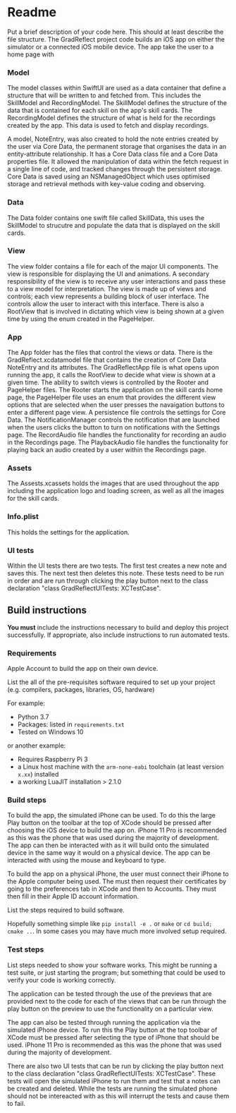 # Readme

Put a brief description of your code here. This should at least describe the file structure.
The GradReflect project code builds an iOS app on either the simulator or a connected iOS mobile device.
The app take the user to a home page with 

### Model
The model classes within SwiftUI are used as a data container that define a structure that will be written to and fetched from. 
This includes the SkillModel and RecordingModel.
The SkillModel defines the structure of the data that is contained for each skill on the app's skill cards.
The RecordingModel defines the structure of what is held for the recordings created by the app. This data is used to fetch and display recordings.

A model, NoteEntry, was also created to hold the note entries created by the user via Core Data, the permanent storage that organises the data in an entity-attribute relationship. It has a Core Data class file and a Core Data properties file. It allowed the manipulation of data within the fetch request in a single line of code, and tracked changes through the persistent storage. Core Data is saved using an NSManagedObject which uses optimised storage and retrieval methods with key-value coding and observing.

### Data
The Data folder contains one swift file called SkillData, this uses the SkillModel to strucutre and populate the data that is displayed on the skill cards.

### View
The view folder contains a file for each of the major UI components. The view is responsible for displaying the UI and animations. A secondary responsibility of the view is to receive any user interactions and pass these to a view model for interpretation. The view is made up of views and controls; each view represents a building block of user interface. The controls allow the user to interact with this interface. 
There is also a RootView that is involved in dictating which view is being shown at a given time by using the enum created in the PageHelper.

### App
The App folder has the files that control the views or data.
There is the GradReflect.xcdatamodel file that contains the creation of Core Data NoteEntry and its attributes. 
The GradReflectApp file is what opens upon running the app, it calls the RootView to decide what view is shown at a given time.
The ability to switch views is controlled by the Rooter and PageHelper files. The Rooter starts the application on the skill cards home page, the PageHelper file uses an enum that provides the different view options that are selected when the user presses the navaigation buttons to enter a different page view.
A persistence file controls the settings for Core Data.
The NotificationManager controls the notification that are launched when the users clicks the button to turn on notifications with the Settings page.
The RecordAudio file handles the functionality for recording an audio in the Recordings page.
The PlaybackAudio file handles the functionality for playing back an audio created by a user within the Recordings page.

### Assets 
The Assests.xcassets holds the images that are used throughout the app including the application logo and loading screen, as well as all the images for the skill cards.

### Info.plist
This holds the settings for the application.

### UI tests
Within the UI tests there are two tests.
The first test creates a new note and saves this.
The next test then deletes this note.
These tests need to be run in order and are run through clicking the play button next to the class declaration "class GradReflectUITests: XCTestCase".

## Build instructions

**You must** include the instructions necessary to build and deploy this project successfully. If appropriate, also include 
instructions to run automated tests. 

### Requirements

Apple Account to build the app on their own device.

List the all of the pre-requisites software required to set up your project (e.g. compilers, packages, libraries, OS, hardware)

For example:

* Python 3.7
* Packages: listed in `requirements.txt` 
* Tested on Windows 10

or another example:

* Requires Raspberry Pi 3 
* a Linux host machine with the `arm-none-eabi` toolchain (at least version `x.xx`) installed
* a working LuaJIT installation > 2.1.0

### Build steps

To build the app, the simulated iPhone can be used. To do this the large Play button on the toolbar at the top of XCode should be pressed after choosing the iOS device to build the app on. iPhone 11 Pro is recommended as this was the phone that was used during the majority of development. 
The app can then be interacted with as it will build onto the simulated device in the same way it would on a physical device. The app can be interacted with using the mouse and keyboard to type.

To build the app on a physical iPhone, the user must connect their iPhone to the Apple computer being used. 
The must then request their certificates by going to the preferences tab in XCode and then to Accounts. They must then fill in their Apple ID account information.


List the steps required to build software. 

Hopefully something simple like `pip install -e .` or `make` or `cd build; cmake ..`. In
some cases you may have much more involved setup required.

### Test steps

List steps needed to show your software works. This might be running a test suite, or just starting the program; but something that could be used to verify your code is working correctly.

The application can be tested through the use of the previews that are provided next to the code for each of the views that can be run through the play button on the preview to use the functionality on a particular view.

The app can also be tested through running the application via the simulated iPhone device. To run this the Play button at the top toolbar of XCode must be pressed after selecting the type of iPhone that should be used. iPhone 11 Pro is recommended as this was the phone that was used during the majority of development.

There are also two UI tests that can be run by clicking the play button next to the class declaration "class GradReflectUITests: XCTestCase". These tests will open the simulated iPhone to run them and test that a notes can be created and deleted. While the tests are running the simulated phone should not be intereacted with as this will interrupt the tests and cause them to fail.
